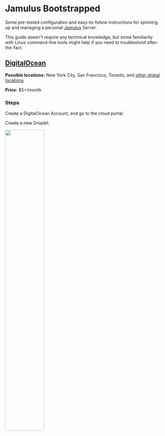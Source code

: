 # Jamulus Bootstrapped

Some pre-tested configuration and easy-to-follow instructions for spinning up and managing a personal [Jamulus](https://jamulus.io/) Server.

This guide doesn't require any technical knowledge, but some familiarity with Linux command-line tools might help if you need to troubleshoot after-the-fact.

## [DigitalOcean](https://www.digitalocean.com/)

**Possible locations:** New York City, San Francisco, Toronto, and [other global locations](https://docs.digitalocean.com/products/platform/availability-matrix/)

**Price:** $5+/month

### Steps

Create a DigitalOcean Account, and go to the cloud portal.

Create a new Droplet:

<img src="https://user-images.githubusercontent.com/4122172/114340901-6e291b80-9b0d-11eb-9056-5feddf341e10.png" width=50% />
